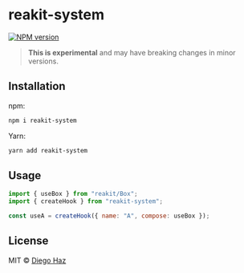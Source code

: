 # reakit-system

<a href="https://npmjs.org/package/reakit-system"><img alt="NPM version" src="https://img.shields.io/npm/v/reakit-system.svg?style=flat-square" /></a>

> **This is experimental** and may have breaking changes in minor versions.

## Installation

npm:
```sh
npm i reakit-system
```

Yarn:
```sh
yarn add reakit-system
```

## Usage

```jsx
import { useBox } from "reakit/Box";
import { createHook } from "reakit-system";

const useA = createHook({ name: "A", compose: useBox });
```

## License

MIT © [Diego Haz](https://github.com/diegohaz)
